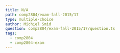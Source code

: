 ```yaml
---
title: N/A
path: comp2804/exam-fall-2015/17
type: multiple-choice
author: Michiel Smid
question: comp2804/exam-fall-2015/17/question.ts
tags:
  - comp2804
  - comp2804-exam
---
```


